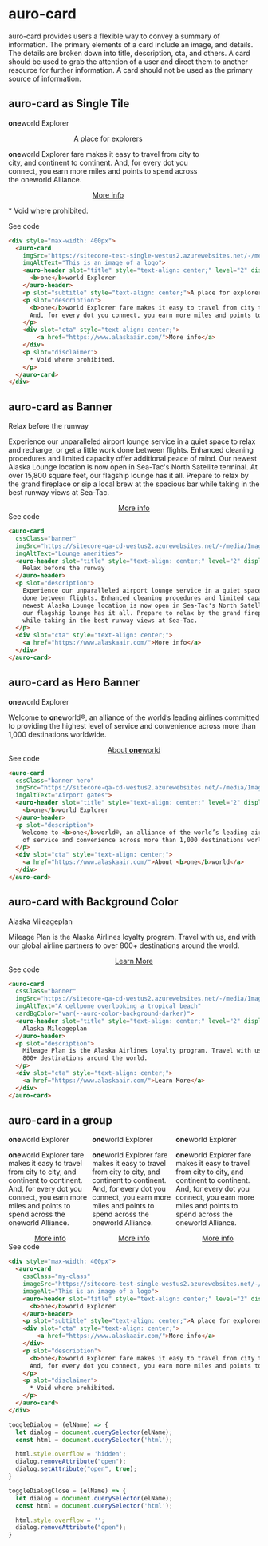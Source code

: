 # auro-card

auro-card provides users a flexible way to convey a summary of information. The primary elements of a card include an
image, and details. The details are broken down into title, description, cta, and others. A card should be used to
grab the attention of a user and direct them to another resource for further information.  A card should not be used
as the primary source of information.

## auro-card as Single Tile

<div style="max-width: 400px" class="exampleWrapper">
  <auro-card
    imgSrc="https://sitecore-test-single-westus2.azurewebsites.net/-/media/Images/pages/examples/blue.png"
    imgAltText="This is an image of a logo">
    <auro-header slot="title" style="text-align: center;" level="2" display="600">
      <b>one</b>world Explorer
    </auro-header>
    <p slot="subtitle" style="text-align: center;">A place for explorers</p>
    <p slot="description">
      <b>one</b>world Explorer fare makes it easy to travel from city to city, and continent to continent.
      And, for every dot you connect, you earn more miles and points to spend across the oneworld Alliance.
    </p>
    <div slot="cta" style="text-align: center;">
        <a href="https://www.alaskaair.com/">More info</a>
    </div>
    <p slot="disclaimer">
      * Void where prohibited.
    </p>
  </auro-card>
</div>
  
<auro-accordion lowProfile justifyRight>
<span slot="trigger">See code</span>

```html
<div style="max-width: 400px">
  <auro-card
    imgSrc="https://sitecore-test-single-westus2.azurewebsites.net/-/media/Images/pages/examples/blue.png"
    imgAltText="This is an image of a logo">
    <auro-header slot="title" style="text-align: center;" level="2" display="600">
      <b>one</b>world Explorer
    </auro-header>
    <p slot="subtitle" style="text-align: center;">A place for explorers</p>
    <p slot="description">
      <b>one</b>world Explorer fare makes it easy to travel from city to city, and continent to continent.
      And, for every dot you connect, you earn more miles and points to spend across the oneworld Alliance.
    </p>
    <div slot="cta" style="text-align: center;">
        <a href="https://www.alaskaair.com/">More info</a>
    </div>
    <p slot="disclaimer">
      * Void where prohibited.
    </p>
  </auro-card>
</div>
```

</auro-accordion>

## auro-card as Banner

<div class="exampleWrapper">
  <auro-card
    cssClass="banner"
    imgSrc="https://sitecore-qa-cd-westus2.azurewebsites.net/-/media/Images/pages/examples/lounge.png"
    imgAltText="Lounge amenities">
    <auro-header slot="title" style="text-align: center;" level="2" display="600">
      Relax before the runway
    </auro-header>
    <p slot="description">
      Experience our unparalleled airport lounge service in a quiet space to relax and recharge, or get a little work
      done between flights. Enhanced cleaning procedures and limited capacity offer additional peace of mind. Our
      newest Alaska Lounge location is now open in Sea-Tac's North Satellite terminal. At over 15,800 square feet,
      our flagship lounge has it all. Prepare to relax by the grand fireplace or sip a local brew at the spacious bar
      while taking in the best runway views at Sea-Tac.
    </p>
    <div slot="cta" style="text-align: center;">
      <a href="https://www.alaskaair.com/">More info</a>
    </div>
  </auro-card>
</div>
  
<auro-accordion lowProfile justifyRight>
<span slot="trigger">See code</span>

```html
<auro-card
  cssClass="banner"
  imgSrc="https://sitecore-qa-cd-westus2.azurewebsites.net/-/media/Images/pages/examples/lounge.png"
  imgAltText="Lounge amenities">
  <auro-header slot="title" style="text-align: center;" level="2" display="600">
    Relax before the runway
  </auro-header>
  <p slot="description">
    Experience our unparalleled airport lounge service in a quiet space to relax and recharge, or get a little work
    done between flights. Enhanced cleaning procedures and limited capacity offer additional peace of mind. Our
    newest Alaska Lounge location is now open in Sea-Tac's North Satellite terminal. At over 15,800 square feet,
    our flagship lounge has it all. Prepare to relax by the grand fireplace or sip a local brew at the spacious bar
    while taking in the best runway views at Sea-Tac.
  </p>
  <div slot="cta" style="text-align: center;">
    <a href="https://www.alaskaair.com/">More info</a>
  </div>
</auro-card>
```

</auro-accordion>

## auro-card as Hero Banner

<div class="exampleWrapper">
  <auro-card
    cssClass="banner hero"
    imgSrc="https://sitecore-qa-cd-westus2.azurewebsites.net/-/media/Images/pages/examples/yellow.png"
    imgAltText="Airport gates">
    <auro-header slot="title" style="text-align: center;" level="2" display="600">
      <b>one</b>world Explorer
    </auro-header>
    <p slot="description">
      Welcome to <b>one</b>world®, an alliance of the world’s leading airlines committed to providing the highest level
      of service and convenience across more than 1,000 destinations worldwide.
    </p>
    <div slot="cta" style="text-align: center;">
      <a href="https://www.alaskaair.com/">About <b>one</b>world</a>
    </div>
  </auro-card>
</div>
  
<auro-accordion lowProfile justifyRight>
<span slot="trigger">See code</span>

```html
<auro-card
  cssClass="banner hero"
  imgSrc="https://sitecore-qa-cd-westus2.azurewebsites.net/-/media/Images/pages/examples/yellow.png"
  imgAltText="Airport gates">
  <auro-header slot="title" style="text-align: center;" level="2" display="600">
    <b>one</b>world Explorer
  </auro-header>
  <p slot="description">
    Welcome to <b>one</b>world®, an alliance of the world’s leading airlines committed to providing the highest level
    of service and convenience across more than 1,000 destinations worldwide.
  </p>
  <div slot="cta" style="text-align: center;">
    <a href="https://www.alaskaair.com/">About <b>one</b>world</a>
  </div>
</auro-card>
```

</auro-accordion>

## auro-card with Background Color

<div class="exampleWrapper">
  <auro-card
    cssClass="banner"
    imgSrc="https://sitecore-qa-cd-westus2.azurewebsites.net/-/media/Images/pages/examples/ocean.png"
    imgAltText="A cellpone overlooking a tropical beach"
    cardBgColor="var(--auro-color-background-darker)">
    <auro-header slot="title" style="text-align: center;" level="2" display="600">
      Alaska Mileageplan
    </auro-header>
    <p slot="description">
      Mileage Plan is the Alaska Airlines loyalty program. Travel with us, and with our global airline partners to over
      800+ destinations around the world.
    </p>
    <div slot="cta" style="text-align: center;">
      <a href="https://www.alaskaair.com/">Learn More</a>
    </div>
  </auro-card>
</div>
  
<auro-accordion lowProfile justifyRight>
<span slot="trigger">See code</span>

```html
<auro-card
  cssClass="banner"
  imgSrc="https://sitecore-qa-cd-westus2.azurewebsites.net/-/media/Images/pages/examples/ocean.png"
  imgAltText="A cellpone overlooking a tropical beach"
  cardBgColor="var(--auro-color-background-darker)">
  <auro-header slot="title" style="text-align: center;" level="2" display="600">
    Alaska Mileageplan
  </auro-header>
  <p slot="description">
    Mileage Plan is the Alaska Airlines loyalty program. Travel with us, and with our global airline partners to over
    800+ destinations around the world.
  </p>
  <div slot="cta" style="text-align: center;">
    <a href="https://www.alaskaair.com/">Learn More</a>
  </div>
</auro-card>
```

</auro-accordion>

## auro-card in a group

<div class="exampleWrapper tile-container">
  <auro-card
    cssClass="tile"
    imgSrc="https://sitecore-test-single-westus2.azurewebsites.net/-/media/Images/pages/examples/blue.png"
    imgAltText="This is an image of a logo">
    <auro-header slot="title" style="text-align: center;" level="2" display="600">
      <b>one</b>world Explorer
    </auro-header>
    <p slot="description">
      <b>one</b>world Explorer fare makes it easy to travel from city to city, and continent to continent.
      And, for every dot you connect, you earn more miles and points to spend across the oneworld Alliance.
    </p>
    <div slot="cta" style="text-align: center;">
      <a href="https://www.alaskaair.com/">More info</a>
    </div>
  </auro-card>
  <auro-card
    cssClass="tile"
    imgSrc="https://sitecore-test-single-westus2.azurewebsites.net/-/media/Images/pages/examples/green.png"
    imgAltText="This is an image of a logo">
    <auro-header slot="title" style="text-align: center;" level="2" display="600">
      <b>one</b>world Explorer
    </auro-header>
    <p slot="description">
      <b>one</b>world Explorer fare makes it easy to travel from city to city, and continent to continent.
      And, for every dot you connect, you earn more miles and points to spend across the oneworld Alliance.
    </p>
    <div slot="cta" style="text-align: center;">
      <a href="https://www.alaskaair.com/">More info</a>
    </div>
  </auro-card>
  <auro-card
    cssClass="tile"
    imgSrc="https://sitecore-test-single-westus2.azurewebsites.net/-/media/Images/pages/examples/pink.png"
    imgAltText="This is an image of a logo">
    <auro-header slot="title" style="text-align: center;" level="2" display="600">
      <b>one</b>world Explorer
    </auro-header>
    <p slot="description">
      <b>one</b>world Explorer fare makes it easy to travel from city to city, and continent to continent.
      And, for every dot you connect, you earn more miles and points to spend across the oneworld Alliance.
    </p>
    <div slot="cta" style="text-align: center;">
      <a href="https://www.alaskaair.com/">More info</a>
    </div>
  </auro-card>
  
  <style>
    .tile-container {
      display: flex;
      flex-direction: row;
    }
    .tile-container .tile {
      min-width: 5rem;
    }
  </style>
</div>
  
<auro-accordion lowProfile justifyRight>
<span slot="trigger">See code</span>

```html
<div style="max-width: 400px">
  <auro-card
    cssClass="my-class"
    imageSrc="https://sitecore-test-single-westus2.azurewebsites.net/-/media/Images/pages/examples/blue.png"
    imageAlt="This is an image of a logo">
    <auro-header slot="title" style="text-align: center;" level="2" display="600">
      <b>one</b>world Explorer
    </auro-header>
    <p slot="subtitle" style="text-align: center;">A place for explorers</p>
    <div slot="cta" style="text-align: center;">
        <a href="https://www.alaskaair.com/">More info</a>
    </div>
    <p slot="description">
      <b>one</b>world Explorer fare makes it easy to travel from city to city, and continent to continent.
      And, for every dot you connect, you earn more miles and points to spend across the oneworld Alliance.
    </p>
    <p slot="disclaimer">
      * Void where prohibited.
    </p>
  </auro-card>
</div>
```

</auro-accordion>

```javascript
toggleDialog = (elName) => {
  let dialog = document.querySelector(elName);
  const html = document.querySelector('html');

  html.style.overflow = 'hidden';
  dialog.removeAttribute("open");
  dialog.setAttribute("open", true);
}

toggleDialogClose = (elName) => {
  let dialog = document.querySelector(elName);
  const html = document.querySelector('html');

  html.style.overflow = '';
  dialog.removeAttribute("open");
}
```
